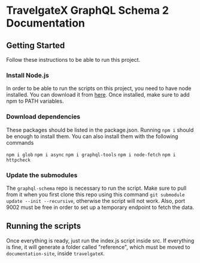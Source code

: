 # TravelgateX GraphQL Schema 2 Documentation


## Getting Started

Follow these instructions to be able to run this project.

### Install Node.js
In order to be able to run the scripts on this project, you need to have node installed. You can download it from [here](https://nodejs.org/es/download/). Once installed, make sure to add npm to PATH variables.   


### Download dependencies
These packages should be listed in the package.json. Running ```npm i``` should be enough to install them. You can also install them with the following commands

```npm i glob```
```npm i async```
```npm i graphql-tools```
```npm i node-fetch```
```npm i httpcheck```

### Update the submodules
The `graphql-schema` repo is necessary to run the script. Make sure to pull from it when you first clone this repo using this command `git submodule update --init --recursive`, otherwise the script will not work. Also, port 9002 must be free in order to set up a temporary endpoint to fetch the data.

## Running the scripts

Once everything is ready, just run the index.js script inside src. If everything is fine, it will generate a folder called "reference", which must be moved to `documentation-site`, inside `travelgateX`.